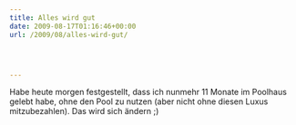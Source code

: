 ```yaml
---
title: Alles wird gut
date: 2009-08-17T01:16:46+00:00
url: /2009/08/alles-wird-gut/




---
```

Habe heute morgen festgestellt, dass ich nunmehr 11 Monate im Poolhaus gelebt habe, ohne den Pool zu nutzen (aber nicht ohne diesen Luxus mitzubezahlen). Das wird sich ändern ;)
